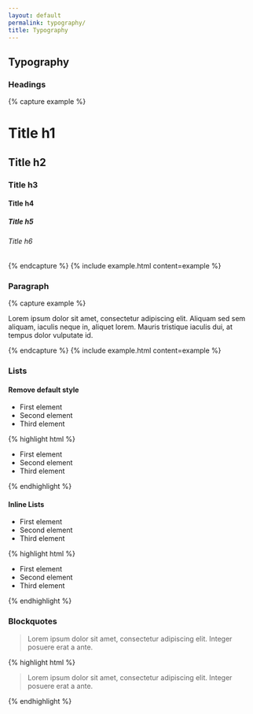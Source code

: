 ```yaml
---
layout: default
permalink: typography/
title: Typography
---
```


## Typography

### Headings
{% capture example %}
<h1>Title h1</h1>
<h2>Title h2</h2>
<h3>Title h3</h3>
<h4>Title h4</h4>
<h5>Title h5</h5>
<h6>Title h6</h6>
{% endcapture %}
{% include example.html content=example %}

<h3>Paragraph</h3>
{% capture example %}
<p>Lorem ipsum dolor sit amet, consectetur adipiscing elit. Aliquam sed sem aliquam, iaculis neque in, aliquet lorem. Mauris tristique iaculis dui, at tempus dolor vulputate id.</p>
{% endcapture %}
{% include example.html content=example %}

<h3>Lists</h3>
<h4>Remove default style</h4>
<ul class="list clean">
  <li>First element</li>
  <li>Second element</li>
  <li>Third element</li>
</ul>

{% highlight html %}
<ul class="list clean">
  <li>First element</li>
  <li>Second element</li>
  <li>Third element</li>
</ul>
{% endhighlight %}

<h4>Inline Lists</h4>
<ul class="list inline">
  <li>First element</li>
  <li>Second element</li>
  <li>Third element</li>
</ul>

{% highlight html %}
<ul class="list inline">
  <li>First element</li>
  <li>Second element</li>
  <li>Third element</li>
</ul>
{% endhighlight %}

<h3>Blockquotes</h3>
<blockquote>
  Lorem ipsum dolor sit amet, consectetur adipiscing elit. Integer posuere erat a ante.
</blockquote>

{% highlight html %}
<blockquote>
  Lorem ipsum dolor sit amet, consectetur adipiscing elit. Integer posuere erat a ante.
</blockquote>
{% endhighlight %}
